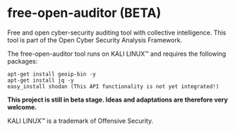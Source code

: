 # free-open-auditor (BETA)

Free and open cyber-security auditing tool with collective intelligence.
This tool is part of the Open Cyber Security Analysis Framework.

The free-open-auditor tool runs on KALI LINUX™ and requires the following packages:

    apt-get install geoip-bin -y
    apt-get install jq -y
    easy_install shodan (This API functionality is not yet integrated!)

**This project is still in beta stage. Ideas and adaptations are therefore very welcome.**


KALI LINUX™ is a trademark of Offensive Security.

